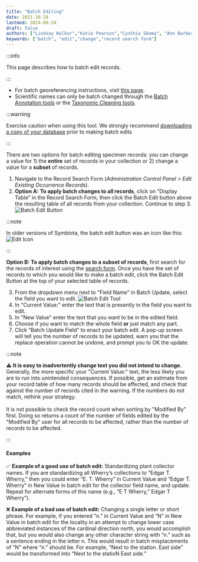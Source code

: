 ```yaml
---
title: "Batch Editing"
date: 2021-10-28
lastmod: 2024-09-24
draft: false
authors: ["Lindsay Walker","Katie Pearson","Cynthia Skema", "Ann Barber"]
keywords: ["batch", "edit","change","record search form"]
---
```


:::info

This page describes how to batch edit records.

:::

* For batch georeferencing instructions, visit [this page](/docs/Editor_Guide/Georeferencing/batch_georeferencing).
* Scientific names can only be batch changed through the [Batch Annotation tools](/docs/Editor_Guide/Editing_Searching_Records/annotations) or the [Taxonomic Cleaning tools](/docs/Collection_Manager_Guide/Data_Cleaning/taxonomic_cleaning).

:::warning

Exercise caution when using this tool. We strongly recommend [downloading a copy of your database](/docs/Collection%20Manager%20Guide/Downloading/downloading_copy) prior to making batch edits

:::

There are two options for batch editing specimen records: you can change a value for 1) the **entire** set of records in your collection or 2) change a value for a **subset** of records.
1. Navigate to the Record Search Form (_Administration Control Panel > Edit Existing Occurrence Records_).
2. **Option A:** **To apply batch changes to all records**, click on “Display Table” in the Record Search Form, then click the Batch Edit button  above the resulting table of all records from your collection. Continue to step 3. ![Batch Edit Button](/img/batcheditbutton.png)

:::note

In older versions of Symbiota, the batch edit button was an icon like this: ![Edit Icon](/img/editplus_old.png) 

:::

**Option B:** **To apply batch changes to a subset of records**, first search for the records of interest using the [search form](/docs/Editor_Guide/Editing_Searching_Records). Once you have the set of records to which you would like to make a batch edit, click the Batch Edit Button at the top of your selected table of records.

3. From the dropdown menu next to "Field Name" in Batch Update, select the field you want to edit.
![Batch Edit Tool](/img/batchedittool.png) 
4. In "Current Value:" enter the text that is presently in the field you want to edit.
5. In "New Value" enter the text that you want to be in the edited field.
6. Choose if you want to match the whole field **or** just match any part.
7. Click “Batch Update Field” to enact your batch edit. A pop-up screen will tell you the number of records to be updated, warn you that the replace operation cannot be undone, and prompt you to OK the update.

:::note

⚠️ **It is easy to inadvertently change text you did not intend to change.** Generally, the more specific your "Current Value:" text, the less likely you are to run into unintended consequences. If possible, get an estimate from your record table of how many records should be affected, and check that against the number of records cited in the warning. If the numbers do not match, rethink your strategy.<br></br>
It is not possible to check the record count when sorting by "Modified By" first. Doing so returns a count of the number of fields edited by the "Modified By" user for all records to be affected, rather than the number of records to be affected.

:::

#### Examples

✅ **Example of a good use of batch edit:** Standardizing plant collector names. If you are standardizing all Wherry’s collections to “Edgar T. Wherry,” then you could enter “E. T. Wherry” in Current Value and “Edgar T. Wherry” in New Value in batch edit for the collector field name, and update. Repeat for alternate forms of this name (e.g., “E T Wherry,” Edgar T Wherry”).

❌ **Example of a bad use of batch edit:** Changing a single letter or short phrase. For example, if you entered “n.” in Current Value and “N” in New Value in batch edit for the locality in an attempt to change lower case abbreviated instances of the cardinal direction north, you would accomplish that, but you would also change any other character string with “n.” such as a sentence ending in the letter n. This would result in batch misplacements of “N” where “n.” should be. For example, “Next to the station. East side” would be transformed into “Next to the statioN East side.”
